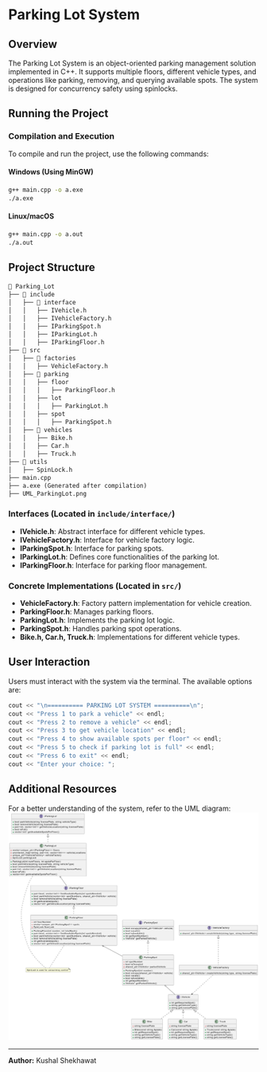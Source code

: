 # Parking Lot System

## Overview
The Parking Lot System is an object-oriented parking management solution implemented in C++. It supports multiple floors, different vehicle types, and operations like parking, removing, and querying available spots. The system is designed for concurrency safety using spinlocks.

## Running the Project

### Compilation and Execution
To compile and run the project, use the following commands:

#### Windows (Using MinGW)
```sh
g++ main.cpp -o a.exe
./a.exe
```

#### Linux/macOS
```sh
g++ main.cpp -o a.out
./a.out
```

## Project Structure
```
📂 Parking_Lot
├── 📂 include
│   ├── 📂 interface
│   │   ├── IVehicle.h
│   │   ├── IVehicleFactory.h
│   │   ├── IParkingSpot.h
│   │   ├── IParkingLot.h
│   │   ├── IParkingFloor.h
├── 📂 src
│   ├── 📂 factories
│   │   ├── VehicleFactory.h
│   ├── 📂 parking
│   │   ├── floor
│   │   │   ├── ParkingFloor.h
│   │   ├── lot
│   │   │   ├── ParkingLot.h
│   │   ├── spot
│   │   │   ├── ParkingSpot.h
│   ├── 📂 vehicles
│   │   ├── Bike.h
│   │   ├── Car.h
│   │   ├── Truck.h
├── 📂 utils
│   ├── SpinLock.h
├── main.cpp
├── a.exe (Generated after compilation)
├── UML_ParkingLot.png
```

### Interfaces (Located in `include/interface/`)
- **IVehicle.h**: Abstract interface for different vehicle types.
- **IVehicleFactory.h**: Interface for vehicle factory logic.
- **IParkingSpot.h**: Interface for parking spots.
- **IParkingLot.h**: Defines core functionalities of the parking lot.
- **IParkingFloor.h**: Interface for parking floor management.

### Concrete Implementations (Located in `src/`)
- **VehicleFactory.h**: Factory pattern implementation for vehicle creation.
- **ParkingFloor.h**: Manages parking floors.
- **ParkingLot.h**: Implements the parking lot logic.
- **ParkingSpot.h**: Handles parking spot operations.
- **Bike.h, Car.h, Truck.h**: Implementations for different vehicle types.

## User Interaction
Users must interact with the system via the terminal. The available options are:
```cpp
cout << "\n========== PARKING LOT SYSTEM ==========\n";
cout << "Press 1 to park a vehicle" << endl;
cout << "Press 2 to remove a vehicle" << endl;
cout << "Press 3 to get vehicle location" << endl;
cout << "Press 4 to show available spots per floor" << endl;
cout << "Press 5 to check if parking lot is full" << endl;
cout << "Press 6 to exit" << endl;
cout << "Enter your choice: ";
```


## Additional Resources
For a better understanding of the system, refer to the UML diagram:
![UML Diagram](./UML_ParkingLot.png)


---
**Author:** Kushal Shekhawat

